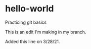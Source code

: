 # hello-world
Practicing git basics

This is an edit I'm making in my branch.

Added this line on 3/28/21.
